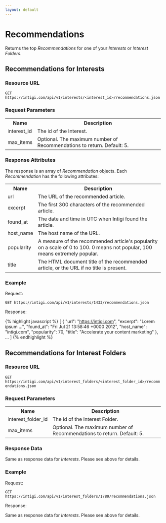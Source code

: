 ```yaml
---
layout: default
---
```


# Recommendations

Returns the top *Recommendations* for one of your *Interests* or *Interest Folders*.

## Recommendations for Interests

### Resource URL

`GET https://intigi.com/api/v1/interests/<interest_id>/recommendations.json`

### Request Parameters

<table>
  <tr>
    <th>Name</th><th>Description</th>
  </tr>
  <tr>
    <td>interest_id</td><td>The id of the Interest.</td>
  </tr>
  <tr>
    <td>max_items</td><td>Optional. The maximum number of Recommendations to return. Default: 5.</td>
  </tr>
</table>

### Response Attributes

The response is an array of *Recommendation* objects. Each *Recommendation* has the following attributes:

<table>
  <tr>
    <th>Name</th><th>Description</th>
  </tr>
  <tr>
    <td>url</td><td>The URL of the recommended article.</td>
  </tr>
  <tr>
    <td>excerpt</td><td>The first 300 characters of the recommended article.</td>
  </tr>
  <tr>
    <td>found_at</td><td>The date and time in UTC when Intigi found the article.</td>
  </tr>
  <tr>
    <td>host_name</td><td>The host name of the URL.</td>
  </tr>
  <tr>
    <td>popularity</td><td>A measure of the recommended article's popularity on a scale of 0 to 100. 0 means not popular, 100 means extremely popular.</td>
  </tr>
  <tr>
    <td>title</td><td>The HTML document title of the recommended article, or the URL if no title is present.</td>
  </tr>
</table>

### Example

Request:

`GET https://intigi.com/api/v1/interests/1433/recommendations.json`

Response:

{% highlight javascript %}
[
  {
    "url": "https://intigi.com",
    "excerpt": "Lorem ipsum ...",
    "found_at": "Fri Jul 21 13:58:46 +0000 2012",
    "host_name": "intigi.com",
    "popularity": 70,
    "title": "Accelerate your content marketing"
  },
  ...
]
{% endhighlight %}

## Recommendations for Interest Folders

### Resource URL

`GET https://intigi.com/api/v1/interest_folders/<interest_folder_id>/recommendations.json`

### Request Parameters

<table>
  <tr>
    <th>Name</th><th>Description</th>
  </tr>
  <tr>
    <td>interest_folder_id</td><td>The id of the Interest Folder.</td>
  </tr>
  <tr>
    <td>max_items</td><td>Optional. The maximum number of Recommendations to return. Default: 5.</td>
  </tr>
</table>

### Response Data

Same as response data for *Interests*. Please see above for details.

### Example

Request:

`GET https://intigi.com/api/v1/interest_folders/1789/recommendations.json`

Response:

Same as response data for *Interests*. Please see above for details.
